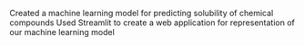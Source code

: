 Created a machine learning model for predicting solubility of chemical compounds
Used Streamlit to create a web application for representation of our machine learning model

